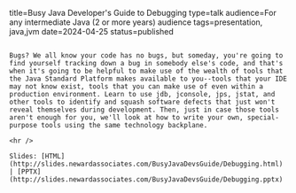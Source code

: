 title=Busy Java Developer's Guide to Debugging
type=talk
audience=For any intermediate Java (2 or more years) audience
tags=presentation, java,jvm
date=2024-04-25
status=published
~~~~~~

Bugs? We all know your code has no bugs, but someday, you're going to find yourself tracking down a bug in somebody else's code, and that's when it's going to be helpful to make use of the wealth of tools that the Java Standard Platform makes available to you--tools that your IDE may not know exist, tools that you can make use of even within a production environment. Learn to use jdb, jconsole, jps, jstat, and other tools to identify and squash software defects that just won't reveal themselves during development. Then, just in case those tools aren't enough for you, we'll look at how to write your own, special-purpose tools using the same technology backplane.
    
<hr />

Slides: [HTML](http://slides.newardassociates.com/BusyJavaDevsGuide/Debugging.html) | [PPTX](http://slides.newardassociates.com/BusyJavaDevsGuide/Debugging.pptx)
